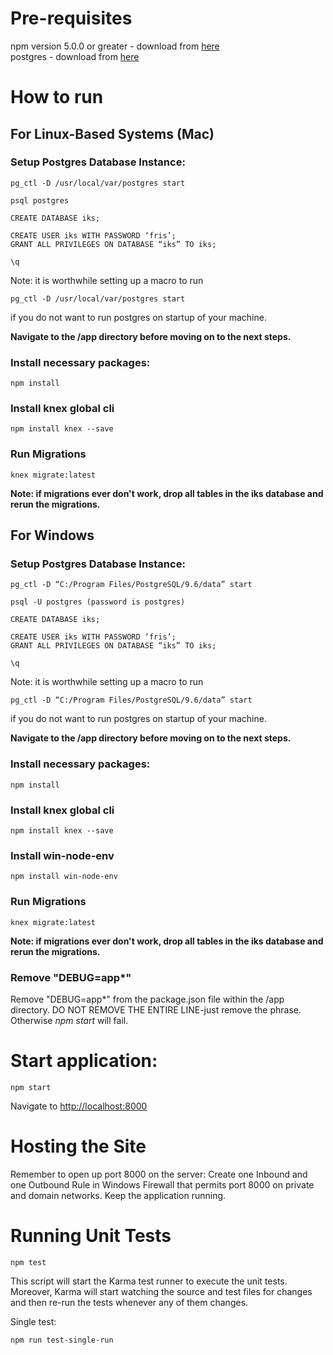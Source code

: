 # Pre-requisites
npm version 5.0.0 or greater - download from [here](https://www.npmjs.com/get-npm)  
postgres - download from [here](https://www.postgresql.org/download/)


# How to run

## For Linux-Based Systems (Mac)
### Setup Postgres Database Instance:
```
pg_ctl -D /usr/local/var/postgres start

psql postgres

CREATE DATABASE iks;

CREATE USER iks WITH PASSWORD ‘fris’;
GRANT ALL PRIVILEGES ON DATABASE “iks” TO iks;

\q
```
Note: it is worthwhile setting up a macro to run
```
pg_ctl -D /usr/local/var/postgres start
```
if you do not want to run postgres on startup of your machine.  
  
**Navigate to the /app directory before moving on to the next steps.**

### Install necessary packages:
```
npm install
```

### Install knex global cli
```
npm install knex --save
```

### Run Migrations
```
knex migrate:latest
```

**Note: if migrations ever don't work, drop all tables in the iks database and rerun the migrations.**

## For Windows
### Setup Postgres Database Instance:
```
pg_ctl -D “C:/Program Files/PostgreSQL/9.6/data” start

psql -U postgres (password is postgres)

CREATE DATABASE iks;

CREATE USER iks WITH PASSWORD ‘fris’;
GRANT ALL PRIVILEGES ON DATABASE “iks” TO iks;

\q
```
Note: it is worthwhile setting up a macro to run
```
pg_ctl -D “C:/Program Files/PostgreSQL/9.6/data” start
```
if you do not want to run postgres on startup of your machine.  
  
**Navigate to the /app directory before moving on to the next steps.**

### Install necessary packages:
```
npm install
```

### Install knex global cli
```
npm install knex --save
```

### Install win-node-env
```
npm install win-node-env
```

### Run Migrations
```
knex migrate:latest
```

**Note: if migrations ever don't work, drop all tables in the iks database and rerun the migrations.**

### Remove "DEBUG=app*"
Remove "DEBUG=app*" from the package.json file within the /app directory. DO NOT REMOVE THE ENTIRE LINE-just remove the phrase. Otherwise _npm start_ will fail.

# Start application:
```
npm start
```

Navigate to [http://localhost:8000](http://localhost:8000)

# Hosting the Site
Remember to open up port 8000 on the server: Create one Inbound and one Outbound Rule in Windows Firewall that permits port 8000 on private and domain networks.
Keep the application running.

# Running Unit Tests

```
npm test
```

This script will start the Karma test runner to execute the unit tests. Moreover, Karma will start
watching the source and test files for changes and then re-run the tests whenever any of them
changes.

Single test:
```
npm run test-single-run
```
